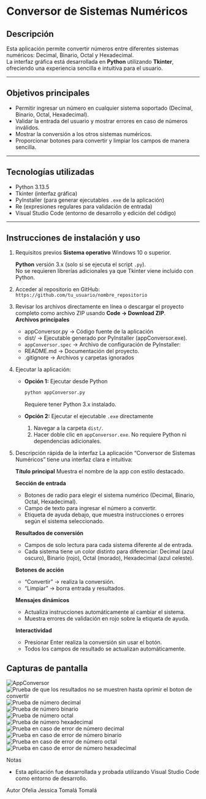 # Conversor de Sistemas Numéricos

## Descripción
Esta aplicación permite convertir números entre diferentes sistemas numéricos: Decimal, Binario, Octal y Hexadecimal.  
La interfaz gráfica está desarrollada en **Python** utilizando **Tkinter**, ofreciendo una experiencia sencilla e intuitiva para el usuario.

---

## Objetivos principales
- Permitir ingresar un número en cualquier sistema soportado (Decimal, Binario, Octal, Hexadecimal).  
- Validar la entrada del usuario y mostrar errores en caso de números inválidos.  
- Mostrar la conversión a los otros sistemas numéricos.  
- Proporcionar botones para convertir y limpiar los campos de manera sencilla.

---

## Tecnologías utilizadas
- Python 3.13.5  
- Tkinter (interfaz gráfica)  
- PyInstaller (para generar ejecutables `.exe` de la aplicación)  
- Re (expresiones regulares para validación de entrada)
- Visual Studio Code (entorno de desarrollo y edición del código)

---

## Instrucciones de instalación y uso

1. Requisitos previos
     **Sistema operativo** 
     Windows 10 o superior. 

     **Python** 
     versión 3.x (solo si se ejecuta el script `.py`).  
     No se requieren librerías adicionales ya que Tkinter viene incluido con Python.  

2. Acceder al repositorio en GitHub:  
   `https://github.com/tu_usuario/nombre_repositorio`  

3. Revisar los archivos directamente en línea o descargar el proyecto completo como archivo ZIP usando **Code → Download ZIP**.  
     **Archivos principales**
     - appConversor.py → Código fuente de la aplicación 
     - dist/ → Ejecutable generado por PyInstaller (appConversor.exe).
     - `appConversor.spec` → Archivo de configuración de PyInstaller:
     - README.md → Documentación del proyecto.
     - .gitignore → Archivos y carpetas ignorados

4. Ejecutar la aplicación:  

   - **Opción 1:** Ejecutar desde Python
     ```bash
     python appConversor.py
     ```
     Requiere tener Python 3.x instalado.

   - **Opción 2:** Ejecutar el ejecutable `.exe` directamente
     1. Navegar a la carpeta `dist/`.
     2. Hacer doble clic en `appConversor.exe`. No requiere Python ni dependencias adicionales.

5. Descripción rápida de la interfaz
   La aplicación “Conversor de Sistemas Numéricos” tiene una interfaz clara e intuitiva:

     **Título principal** 
     Muestra el nombre de la app con estilo destacado.

     **Sección de entrada**
     - Botones de radio para elegir el sistema numérico (Decimal, Binario, Octal, Hexadecimal).
     - Campo de texto para ingresar el número a convertir.
     - Etiqueta de ayuda debajo, que muestra instrucciones o errores según el sistema seleccionado.

     **Resultados de conversión**
     - Campos de solo lectura para cada sistema diferente al de entrada.
     - Cada sistema tiene un color distinto para diferenciar: Decimal (azul oscuro), Binario (rojo), Octal (morado), Hexadecimal (azul celeste).

     **Botones de acción**
     - “Convertir” → realiza la conversión.
     - “Limpiar” → borra entrada y resultados.

     **Mensajes dinámicos**
     - Actualiza instrucciones automáticamente al cambiar el sistema.
     - Muestra errores de validación en rojo sobre la etiqueta de ayuda.

     **Interactividad**
     - Presionar Enter realiza la conversión sin usar el botón.
     - Todos los campos de resultado se actualizan automáticamente.
 
## Capturas de pantalla

![AppConversor](Capturas/Captura%20de%20pantalla%20%20(10).png)
![Prueba de que los resultados no se muestren hasta oprimir el boton de convertir](Capturas/Captura%20de%20pantalla%20%20(8).png)
![Prueba de número decimal](Capturas/Captura%20de%20pantalla%20%20(9).png)    
![Prueba de número binario](Capturas/Captura%20de%20pantalla%20%20(2).png)    
![Prueba de número octal](Capturas/Captura%20de%20pantalla%20%20(3).png)    
![Prueba de número hexadecimal](Capturas/Captura%20de%20pantalla%20%20(4).png) 
![Prueba en caso de error de número decimal](Capturas/Captura%20de%20pantalla%20%20(1).png)    
![Prueba en caso de error de número binario](Capturas/Captura%20de%20pantalla%20%20(7).png)    
![Prueba en caso de error de número octal](Capturas/Captura%20de%20pantalla%20%20(6).png)    
![Prueba en caso de error de número hexadecimal](Capturas/Captura%20de%20pantalla%20%20(5).png)    

Notas

- Esta aplicación fue desarrollada y probada utilizando Visual Studio Code como entorno de desarrollo.

Autor 
Ofelia Jessica Tomalá Tomalá